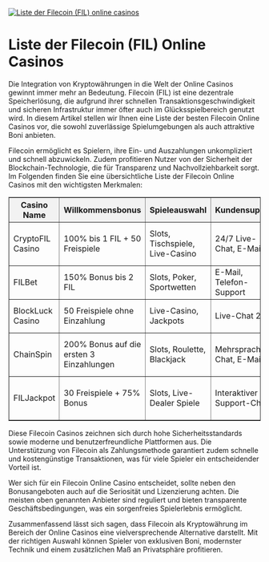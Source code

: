 [![Liste der Filecoin (FIL) online casinos](https://123-caf.pages.dev/gitsignup.png)](https://vrmoo.ru/Bt82HjjY)

<h1>Liste der Filecoin (FIL) Online Casinos</h1> <p>Die Integration von Kryptowährungen in die Welt der Online Casinos gewinnt immer mehr an Bedeutung. Filecoin (FIL) ist eine dezentrale Speicherlösung, die aufgrund ihrer schnellen Transaktionsgeschwindigkeit und sicheren Infrastruktur immer öfter auch im Glücksspielbereich genutzt wird. In diesem Artikel stellen wir Ihnen eine Liste der besten Filecoin Online Casinos vor, die sowohl zuverlässige Spielumgebungen als auch attraktive Boni anbieten.</p>  <p>Filecoin ermöglicht es Spielern, ihre Ein- und Auszahlungen unkompliziert und schnell abzuwickeln. Zudem profitieren Nutzer von der Sicherheit der Blockchain-Technologie, die für Transparenz und Nachvollziehbarkeit sorgt. Im Folgenden finden Sie eine übersichtliche Liste der Filecoin Online Casinos mit den wichtigsten Merkmalen:</p>  <table border="1" cellpadding="8" cellspacing="0" style="border-collapse: collapse; width: 100%;">   <thead>     <tr style="background-color: #f2f2f2;">       <th>Casino Name</th>       <th>Willkommensbonus</th>       <th>Spieleauswahl</th>       <th>Kundensupport</th>       <th>Besondere Features</th>     </tr>   </thead>   <tbody>     <tr>       <td>CryptoFIL Casino</td>       <td>100% bis 1 FIL + 50 Freispiele</td>       <td>Slots, Tischspiele, Live-Casino</td>       <td>24/7 Live-Chat, E-Mail</td>       <td>Sofortige FIL-Auszahlung, VIP-Programm</td>     </tr>     <tr>       <td>FILBet</td>       <td>150% Bonus bis 2 FIL</td>       <td>Slots, Poker, Sportwetten</td>       <td>E-Mail, Telefon-Support</td>       <td>Hohe Limits, mehrsprachig</td>     </tr>     <tr>       <td>BlockLuck Casino</td>       <td>50 Freispiele ohne Einzahlung</td>       <td>Live-Casino, Jackpots</td>       <td>Live-Chat 24/7</td>       <td>Mobile App für FIL-Zahlungen</td>     </tr>     <tr>       <td>ChainSpin</td>       <td>200% Bonus auf die ersten 3 Einzahlungen</td>       <td>Slots, Roulette, Blackjack</td>       <td>Mehrsprachiger Chat, E-Mail</td>       <td>Progressive Jackpots, NFT-Angebote</td>     </tr>     <tr>       <td>FILJackpot</td>       <td>30 Freispiele + 75% Bonus</td>       <td>Slots, Live-Dealer Spiele</td>       <td>Interaktiver Support-Chat</td>       <td>Turniere und Events, schnelle Auszahlungen</td>     </tr>   </tbody> </table>  <p>Diese Filecoin Casinos zeichnen sich durch hohe Sicherheitsstandards sowie moderne und benutzerfreundliche Plattformen aus. Die Unterstützung von Filecoin als Zahlungsmethode garantiert zudem schnelle und kostengünstige Transaktionen, was für viele Spieler ein entscheidender Vorteil ist.</p>  <p>Wer sich für ein Filecoin Online Casino entscheidet, sollte neben den Bonusangeboten auch auf die Seriosität und Lizenzierung achten. Die meisten oben genannten Anbieter sind reguliert und bieten transparente Geschäftsbedingungen, was ein sorgenfreies Spielerlebnis ermöglicht.</p>  <p>Zusammenfassend lässt sich sagen, dass Filecoin als Kryptowährung im Bereich der Online Casinos eine vielversprechende Alternative darstellt. Mit der richtigen Auswahl können Spieler von exklusiven Boni, modernster Technik und einem zusätzlichen Maß an Privatsphäre profitieren.</p>